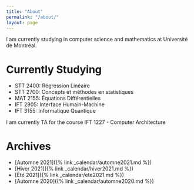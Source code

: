 ```yaml
---
title: "About"
permalink: "/about/"
layout: page
---
```


I am currently studying in computer science and mathematics at Université de 
Montréal.

# Currently Studying

- STT 2400: Régression Linéaire
- STT 2700: Concepts et méthodes en statistiques
- MAT 2155: Équations Différentielles
- IFT 2905: Interface Humain-Machine
- IFT 3155: Informatique Quantique

I am currently TA for the course IFT 1227 - Computer Architecture

# Archives

- [Automne 2021]({% link _calendar/automne2021.md %})
- [Hiver 2021]({% link _calendar/hiver2021.md %})
- [Été 2021]({% link _calendar/ete2021.md %})
- [Automne 2020]({% link _calendar/automne2020.md %})

